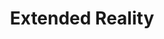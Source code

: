 ---
title: "Extended Reality"
draft: false
summary: "Documentation of my Extended Reality projects"
tags: ["Unity", "C#", "AR", "VR", "XR", "Unreal Engine", "C++"]
showAuthor: false
showWordCount: false
showDate: false
showReadingTime: false
showHero: true
heroStyle: "thumbAndBackground"
---